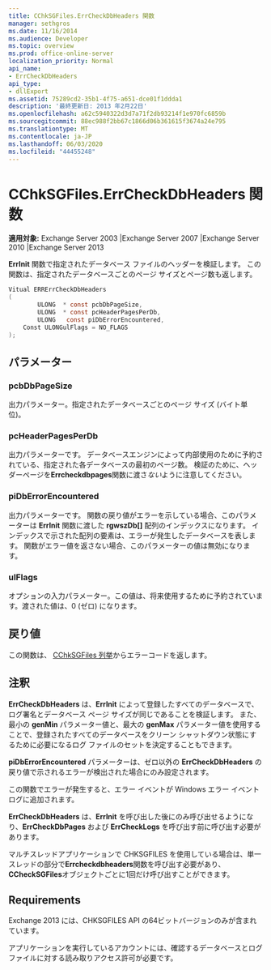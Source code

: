 ```yaml
---
title: CChkSGFiles.ErrCheckDbHeaders 関数
manager: sethgros
ms.date: 11/16/2014
ms.audience: Developer
ms.topic: overview
ms.prod: office-online-server
localization_priority: Normal
api_name:
- ErrCheckDbHeaders
api_type:
- dllExport
ms.assetid: 75289cd2-35b1-4f75-a651-dce01f1ddda1
description: '最終更新日: 2013 年2月22日'
ms.openlocfilehash: a62c5940322d3d7a71f2db93214f1e970fc6859b
ms.sourcegitcommit: 88ec988f2bb67c1866d06b361615f3674a24e795
ms.translationtype: MT
ms.contentlocale: ja-JP
ms.lasthandoff: 06/03/2020
ms.locfileid: "44455248"
---
```

# <a name="cchksgfileserrcheckdbheaders-function"></a>CChkSGFiles.ErrCheckDbHeaders 関数

**適用対象:** Exchange Server 2003 |Exchange Server 2007 |Exchange Server 2010 |Exchange Server 2013 
  
**ErrInit** 関数で指定されたデータベース ファイルのヘッダーを検証します。 この関数は、指定されたデータベースごとのページ サイズとページ数も返します。 
  
```cs
Vitual ERRErrCheckDbHeaders  
(
        ULONG  * const pcbDbPageSize,
        ULONG  * const pcHeaderPagesPerDb,
        ULONG   const piDbErrorEncountered,
    Const ULONGulFlags = NO_FLAGS
);

```

## <a name="parameters"></a>パラメーター

### <a name="pcbdbpagesize"></a>pcbDbPageSize 
  
出力パラメーター。指定されたデータベースごとのページ サイズ (バイト単位)。
    
### <a name="pcheaderpagesperdb"></a>pcHeaderPagesPerDb 
  
出力パラメーターです。 データベースエンジンによって内部使用のために予約されている、指定された各データベースの最初のページ数。 検証のために、ヘッダーページを**Errcheckdbpages**関数に渡さ*ない*ように注意してください。 
    
### <a name="pidberrorencountered"></a>piDbErrorEncountered
  
出力パラメーターです。 関数の戻り値がエラーを示している場合、このパラメーターは **ErrInit** 関数に渡した **rgwszDb[]** 配列のインデックスになります。 インデックスで示された配列の要素は、エラーが発生したデータベースを表します。 関数がエラー値を返さない場合、このパラメーターの値は無効になります。 
    
### <a name="ulflags"></a>ulFlags 
  
オプションの入力パラメーター。この値は、将来使用するために予約されています。渡された値は、0 (ゼロ) になります。
    
## <a name="return-value"></a>戻り値

この関数は、 [CChkSGFiles 列挙](cchksgfiles-err-enumeration.md)からエラーコードを返します。
  
## <a name="remarks"></a>注釈

**ErrCheckDbHeaders** は、**ErrInit** によって登録したすべてのデータベースで、ログ署名とデータベース ページ サイズが同じであることを検証します。 また、最小の **genMin** パラメーター値と、最大の **genMax** パラメーター値を使用することで、登録されたすべてのデータベースをクリーン シャットダウン状態にするために必要になるログ ファイルのセットを決定することもできます。 
  
**piDbErrorEncountered** パラメーターは、ゼロ以外の **ErrCheckDbHeaders** の戻り値で示されるエラーが検出された場合にのみ設定されます。 
  
この関数でエラーが発生すると、エラー イベントが Windows エラー イベント ログに追加されます。
  
**ErrCheckDbHeaders** は、**ErrInit** を呼び出した後にのみ呼び出せるようになり、**ErrCheckDbPages** および **ErrCheckLogs** を呼び出す前に呼び出す必要があります。
  
マルチスレッドアプリケーションで CHKSGFILES を使用している場合は、単一スレッドの部分で**Errcheckdbheaders**関数を呼び出す必要があり、 **CCheckSGFiles**オブジェクトごとに1回だけ呼び出すことができます。 
  
## <a name="requirements"></a>Requirements

Exchange 2013 には、CHKSGFILES API の64ビットバージョンのみが含まれています。
  
アプリケーションを実行しているアカウントには、確認するデータベースとログ ファイルに対する読み取りアクセス許可が必要です。
  

